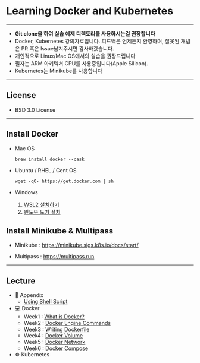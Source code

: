 Learning Docker and Kubernetes
===
***
- **Git clone을 하여 실습 예제 디렉토리를 사용하시는걸 권장합니다**
- Docker, Kubernetes 강의자료입니다. 피드백은 언제든지 환영하며, 잘못된 개념은 PR 혹은 Issue남겨주시면 감사하겠습니다.
- 개인적으로 Linux/Mac OS에서의 실습을 권장드립니다
- 필자는 ARM 아키텍쳐 CPU를 사용중입니다(Apple Silicon).
- Kubernetes는 Minikube를 사용합니다
***
## License

- BSD 3.0 License
***
## Install Docker

- Mac OS

    ~~~
    brew install docker --cask
    ~~~

- Ubuntu / RHEL / Cent OS

    ~~~
    wget -qO- https://get.docker.com | sh
    ~~~

- Windows

    1. [WSL2 설치하기](https://gaesae.com/161)
    2. [윈도우 도커 설치](https://goddaehee.tistory.com/251)
## Install Minikube & Multipass

- Minikube : https://minikube.sigs.k8s.io/docs/start/

- Multipass : https://multipass.run

***
## Lecture
- 📖 Appendix
    - [Using Shell Script](./Appendix-Shell-Script-Grammer-In-Bash/Readme.md)
- 💻 Docker
    - Week1 : [What is Docker?](./docker-1-What-is-docker%3F/)
    - Week2 : [Docker Engine Commands](./docker-2-Docker-Engine-Commands/)
    - Week3 : [Writing Dockerfile](./docker-3-Dockerfile/)
    - Week4 : [Docker Volume](./docker-4-Docker-Volume/)
    - Week5 : [Docker Network](./docker-5-Docker-Network/)
    - Week6 : [Docker Compose]()
- ☸️ Kubernetes
